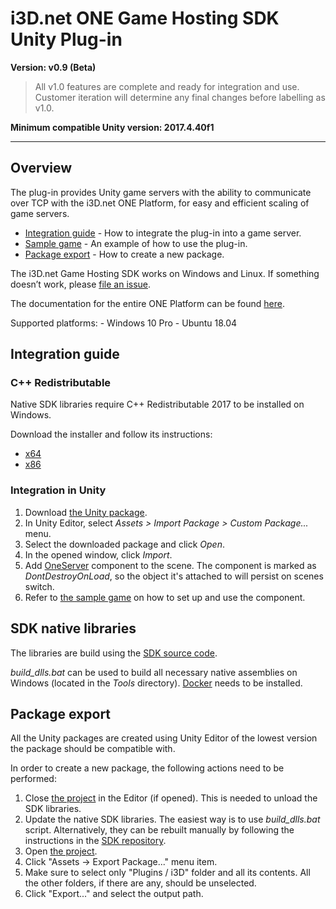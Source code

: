 # i3D.net ONE Game Hosting SDK Unity Plug-in #

**Version: v0.9 (Beta)**

> All v1.0 features are complete and ready for integration and use. Customer iteration will determine any final changes before labelling as v1.0.

**Minimum compatible Unity version: 2017.4.40f1**

---

## Overview

The plug-in provides Unity game servers with the ability to communicate over TCP with the i3D.net ONE Platform, for easy and efficient scaling of game servers.

- [Integration guide](#integration-guide) - How to integrate the plug-in into a game server.
- [Sample game](/ONE%20SDK%20Plugin/Assets/Plugins/i3D/Example) - An example of how to use the plug-in.
- [Package export](#package-export) - How to create a new package.

The i3D.net Game Hosting SDK works on Windows and Linux.
If something doesn’t work, please [file an issue](https://github.com/i3D-net/ONE-GameHosting-SDK/issues).

The documentation for the entire ONE Platform can be found [here](https://www.i3d.net/docs/one/).

Supported platforms:
    - Windows 10 Pro
    - Ubuntu 18.04

## <a name="integration-guide"></a> Integration guide ##

### C++ Redistributable ###

Native SDK libraries require C++ Redistributable 2017 to be installed on Windows.

Download the installer and follow its instructions:
- [x64](https://go.microsoft.com/fwlink/?LinkId=746572)
- [x86](https://go.microsoft.com/fwlink/?LinkId=746571)

### Integration in Unity ###

1. Download [the Unity package](/ONE-GameHosting-SDK_v0.9.unitypackage).
2. In Unity Editor, select _Assets > Import Package > Custom Package..._ menu.
3. Select the downloaded package and click _Open_.
4. In the opened window, click _Import_.
5. Add [OneServer](/ONE%20SDK%20Plugin/Assets/Plugins/i3D/OneServer.cs) component to the scene. The component is marked as _DontDestroyOnLoad_, so the object it's attached to will persist on scenes switch.
6. Refer to [the sample game](/ONE%20SDK%20Plugin/Assets/Plugins/i3D/Example) on how to set up and use the component.

## SDK native libraries ##

The libraries are build using the [SDK source code](https://github.com/i3D-net/ONE-GameHosting-SDK).

_build_dlls.bat_ can be used to build all necessary native assemblies on Windows (located in the _Tools_ directory). [Docker](https://docs.docker.com/docker-for-windows/install/) needs to be installed.

## <a name="package-export"></a> Package export ##

All the Unity packages are created using Unity Editor of the lowest version the package should be compatible with.

In order to create a new package, the following actions need to be performed:
1. Close [the project](/ONE%20SDK%20Plugin) in the Editor (if opened). This is needed to unload the SDK libraries.
2. Update the native SDK libraries. The easiest way is to use _build_dlls.bat_ script. Alternatively, they can be rebuilt manually by following the instructions in the [SDK repository](https://github.com/i3D-net/ONE-GameHosting-SDK).
3. Open [the project](/ONE%20SDK%20Plugin).
4. Click "Assets -> Export Package..." menu item.
5. Make sure to select only "Plugins / i3D" folder and all its contents. All the other folders, if there are any, should be unselected.
6. Click "Export..." and select the output path.
